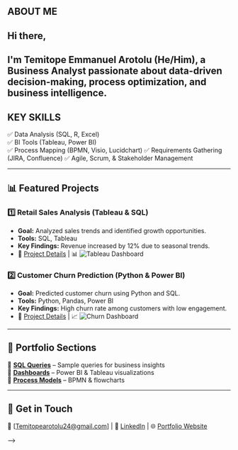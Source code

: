 ## ABOUT ME
## Hi there,
## I'm Temitope Emmanuel Arotolu (He/Him), a **Business Analyst** passionate about **data-driven decision-making, process optimization, and business intelligence**.
## KEY SKILLS
✅ Data Analysis (SQL, R, Excel)  
✅ BI Tools (Tableau, Power BI)  
✅ Process Mapping (BPMN, Visio, Lucidchart) 
✅ Requirements Gathering (JIRA, Confluence)
✅ Agile, Scrum, & Stakeholder Management 

---

## 📊 Featured Projects

### **1️⃣ Retail Sales Analysis (Tableau & SQL)**
- **Goal:** Analyzed sales trends and identified growth opportunities.  
- **Tools:** SQL, Tableau  
- **Key Findings:** Revenue increased by 12% due to seasonal trends.  
- 📌 [Project Details](./Case-Studies/Retail-Sales-Analysis/Insights.md) | 📊 ![Tableau Dashboard](./Dashboards/Tableau-Dashboard-1.png)  

### **2️⃣ Customer Churn Prediction (Python & Power BI)**
- **Goal:** Predicted customer churn using Python and SQL.  
- **Tools:** Python, Pandas, Power BI  
- **Key Findings:** High churn rate among customers with low engagement.  
- 📌 [Project Details](./Case-Studies/Customer-Churn-Prediction/Findings.md) | 📈 ![Churn Dashboard](./Dashboards/PowerBI-Dashboard-2.png)  

---

## 📂 Portfolio Sections  
📌 **[SQL Queries](./SQL-Projects/)** – Sample queries for business insights  
📌 **[Dashboards](./Dashboards/)** – Power BI & Tableau visualizations  
📌 **[Process Models](./Process-Models/)** – BPMN & flowcharts

---

## 📩 Get in Touch
📧 [Temitopearotolu24@gmail.com] | 🔗 [LinkedIn](https://www.linkedin.com/in/tope-arotolu-234a32312?trk=contact-info) | 🌐 [Portfolio Website]()


-->

